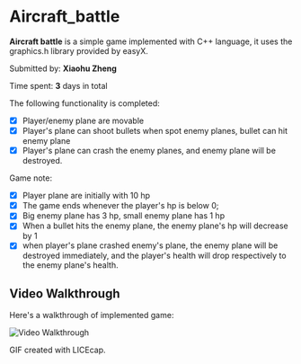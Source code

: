 # Aircraft_battle

**Aircraft battle** is a simple game implemented with C++ language, it uses the graphics.h library provided by easyX.

Submitted by: **Xiaohu Zheng**

Time spent: **3** days in total

The following functionality is completed:
* [x] Player/enemy plane are movable
* [x] Player's plane can shoot bullets when spot enemy planes, bullet can hit enemy plane
* [x] Player's plane can crash the enemy planes, and enemy plane will be destroyed.

Game note:
* [x] Player plane are initially with 10 hp
* [x] The game ends whenever the player's hp is below 0;
* [x] Big enemy plane has 3 hp, small enemy plane has 1 hp
* [x] When a bullet hits the enemy plane, the enemy plane's hp will decrease by 1
* [x] when player's plane crashed enemy's plane, the enemy plane will be destroyed immediately, and the player's health will drop respectively to the enemy plane's health.

## Video Walkthrough
Here's a walkthrough of implemented game:

<img src='https://github.com/ZhengXiaohu98/Aircraft_battle/blob/master/gamedemo.gif' title='Video Walkthrough' width='' alt='Video Walkthrough' />

GIF created with LICEcap.
